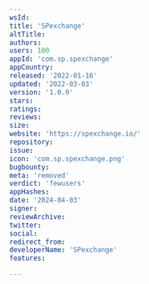 ```yaml
---
wsId: 
title: 'SPexchange'
altTitle: 
authors: 
users: 100
appId: 'com.sp.spexchange'
appCountry: 
released: '2022-01-16'
updated: '2022-03-03'
version: '1.0.9'
stars: 
ratings: 
reviews: 
size: 
website: 'https://spexchange.io/'
repository: 
issue: 
icon: 'com.sp.spexchange.png'
bugbounty: 
meta: 'removed'
verdict: 'fewusers'
appHashes: 
date: '2024-04-03'
signer: 
reviewArchive: 
twitter: 
social: 
redirect_from: 
developerName: 'SPexchange'
features: 

---
```



